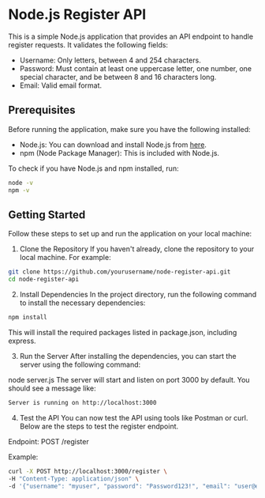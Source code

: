 # Node.js Register API

This is a simple Node.js application that provides an API endpoint to handle register requests. It validates the following fields:

- Username: Only letters, between 4 and 254 characters.
- Password: Must contain at least one uppercase letter, one number, one special character, and be between 8 and 16 characters long.
- Email: Valid email format.

## Prerequisites

Before running the application, make sure you have the following installed:

- Node.js: You can download and install Node.js from [here](https://nodejs.org/).
- npm (Node Package Manager): This is included with Node.js.

To check if you have Node.js and npm installed, run:

```bash
node -v
npm -v
```

## Getting Started

Follow these steps to set up and run the application on your local machine:

1. Clone the Repository
   If you haven't already, clone the repository to your local machine. For example:

```bash
git clone https://github.com/yourusername/node-register-api.git
cd node-register-api
```

2. Install Dependencies
   In the project directory, run the following command to install the necessary dependencies:

```bash
npm install
```

This will install the required packages listed in package.json, including express.

3. Run the Server
   After installing the dependencies, you can start the server using the following command:

node server.js
The server will start and listen on port 3000 by default. You should see a message like:

```bash
Server is running on http://localhost:3000
```

4. Test the API
   You can now test the API using tools like Postman or curl. Below are the steps to test the register endpoint.

Endpoint:
POST /register

Example:

```bash
curl -X POST http://localhost:3000/register \
-H "Content-Type: application/json" \
-d '{"username": "myuser", "password": "Password123!", "email": "user@example.com"}'
```
